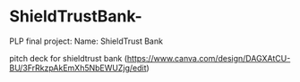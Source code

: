 # ShieldTrustBank-
PLP final project: 
Name: ShieldTrust Bank

pitch deck for shieldtrust bank (https://www.canva.com/design/DAGXAtCU-BU/3FrRkzpAkEmXh5NbEWUZjg/edit)
